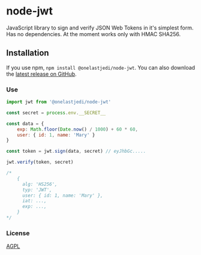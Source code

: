 # node-jwt

JavaScript library to sign and verify JSON Web Tokens in it's simplest form. 
Has no dependencies. At the moment works only with HMAC SHA256. 

## Installation

If you use npm, `npm install @onelastjedi/node-jwt`. 
You can also download the [latest release on GitHub](https://github.com/onelastjedi/node-jwt/releases/latest). 

### Use

```js
import jwt from '@onelastjedi/node-jwt'

const secret = process.env.__SECRET__

const data = { 
    exp: Math.floor(Date.now() / 1000) + 60 * 60,
    user: { id: 1, name: 'Mary' }
}

const token = jwt.sign(data, secret) // eyJhbGc.....

jwt.verify(token, secret)

/* 
    {
      alg: 'HS256',
      typ: 'JWT',
      user: { id: 1, name: 'Mary' },
      iat: ...,
      exp: ...,
    }
*/

```

### License

[AGPL](LICENSE)
